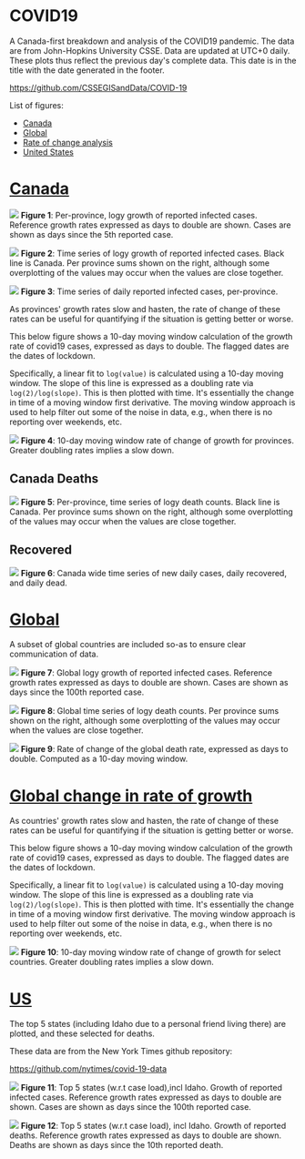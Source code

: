 # COVID19
A Canada-first breakdown and analysis of the COVID19 pandemic. The data are from John-Hopkins University CSSE. Data are updated at UTC+0 daily. These plots thus reflect the previous day's complete data. This date is in the title with the date generated in the footer.

https://github.com/CSSEGISandData/COVID-19

List of figures:
- [Canada](#canada)
- [Global](#global)
- [Rate of change analysis](#growth)
- [United States](#US)

# [Canada](#canada)

![](Canada_exp.png)
**Figure 1**: Per-province, logy growth of reported infected cases. Reference growth rates expressed as days to double are shown. Cases are shown as days since the 5th reported case. 

![](Canada.png)
**Figure 2**: Time series of logy growth of reported infected cases. Black line is Canada. Per province sums shown on the right, although some overplotting of the values may occur when the values are close together.

![](Canada_dailycases.png)
**Figure 3**: Time series of daily reported infected cases, per-province. 


As provinces' growth rates slow and hasten, the rate of change of these rates can be useful for quantifying if the situation is getting better or worse.

This below figure shows a 10-day moving window calculation of the growth rate of covid19 cases, expressed as days to double. The flagged dates are the dates of lockdown.

Specifically, a linear fit to `log(value)`  is calculated using a 10-day moving window. The slope of this line is expressed as a doubling rate via `log(2)/log(slope)`. This is then plotted with time. It's essentially the change in time of a moving window first derivative. The moving window approach is used to help filter out some of the noise in data, e.g., when there is no reporting over weekends, etc.

![](Canda_exp_rates.png)
**Figure 4**: 10-day moving window rate of change of growth for provinces. Greater doubling rates implies a slow down.

## Canada Deaths ##
![](Cad_deaths.png)
**Figure 5**: Per-province, time series of logy death counts. Black line is Canada. Per province sums shown on the right, although some overplotting of the values may occur when the values are close together.

## Recovered ##
![](CanadaCurrentLoad.png)
**Figure 6**: Canada wide time series of new daily cases, daily recovered, and daily dead.


# [Global](#global)
A subset of global countries are included so-as to ensure clear communication of data. 


![](World_exp.png)
**Figure 7**: Global logy growth  of reported infected cases. Reference growth rates expressed as days to double are shown. Cases are shown as days since the 100th reported case. 

![](World_deaths_since10th.png)
**Figure 8**: Global time series of logy death counts. Per province sums shown on the right, although some overplotting of the values may occur when the values are close together.

![](Globaldeathrate_growth.png)
**Figure 9**: Rate of change of the global death rate, expressed as days to double. Computed as a 10-day moving window.

# [Global change in rate of growth](#growth)

As countries' growth rates slow and hasten, the rate of change of these rates can be useful for quantifying if the situation is getting better or worse.

This below figure shows a 10-day moving window calculation of the growth rate of covid19 cases, expressed as days to double. The flagged dates are the dates of lockdown.

Specifically, a linear fit to `log(value)`  is calculated using a 10-day moving window. The slope of this line is expressed as a doubling rate via `log(2)/log(slope)`. This is then plotted with time. It's essentially the change in time of a moving window first derivative. The moving window approach is used to help filter out some of the noise in data, e.g., when there is no reporting over weekends, etc.

![](World_movingwindow_growth.png)
**Figure 10**: 10-day moving window rate of change of growth for select countries. Greater doubling rates implies a slow down.


# [US](#US)

The top 5 states (including Idaho due to a personal friend living there) are plotted, and these selected for deaths.

These data are from the New York Times github repository:

https://github.com/nytimes/covid-19-data

![](selectStates_exp.png)
**Figure 11**: Top 5 states (w.r.t case load),incl Idaho. Growth of reported infected cases. Reference growth rates expressed as days to double are shown. Cases are shown as days since the 100th reported case. 

![](selectStates_deaths.png)
**Figure 12**: Top 5 states (w.r.t case load), incl Idaho. Growth of reported deaths. Reference growth rates expressed as days to double are shown. Deaths are shown as days since the 10th reported death. 






